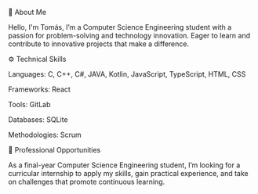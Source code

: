 
🚀 About Me

Hello, I'm Tomás, I’m a Computer Science Engineering student with a passion for problem-solving and technology innovation. Eager to learn and contribute to innovative projects that make a difference.

⚙️ Technical Skills

Languages: C, C++, C#, JAVA, Kotlin, JavaScript, TypeScript, HTML, CSS

Frameworks: React

Tools: GitLab

Databases: SQLite

Methodologies: Scrum



💼 Professional Opportunities

As a final-year Computer Science Engineering student, I’m looking for a curricular internship to apply my skills, gain practical experience, and take on challenges that promote continuous learning.
